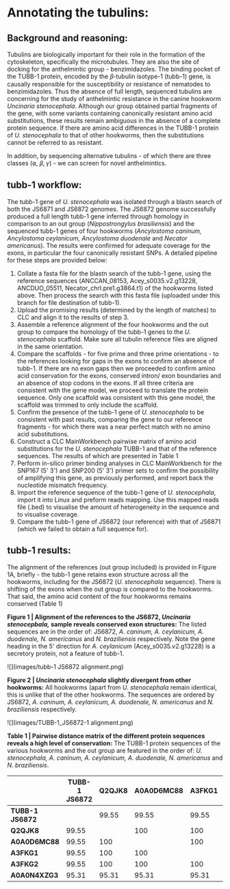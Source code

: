 # **Annotating the tubulins:**

## **Background and reasoning:**

Tubulins are biologically important for their role in the formation of the cytoskeleton, specifically the microtubules. They are also the site of docking for the anthelmintic group - benzimidazoles. The binding pocket of the TUBB-1 protein, encoded by the 𝛽-tubulin isotype-1 (tubb-1) gene, is causally responsible for the susceptibility or resistance of nematodes to benzimidazoles. Thus the absence of full length, sequenced tubulins are concerning for the study of anthelmintic resistance in the canine hookworm *Uncinaria stenocephala*. Although our group obtained partial fragments of the gene, with some variants containing canonically resistant amino acid substitutions, these results remain ambiguous in the absence of a complete protein sequence. If there are amino acid differences in the TUBB-1 protein of *U. stenocephala* to that of other hookworms, then the substitutions cannot be referred to as resistant.

In addition, by sequencing alternative tubulins - of which there are three classes (⍺, 𝛽, 𝛾) - we can screen for novel anthelmintics.

## **tubb-1 workflow:**

The tubb-1 gene of *U. stenocephala* was isolated through a blastn search of both the JS6871 and JS6872 genomes. The JS6872 genome successfully produced a full length tubb-1 gene inferred through homology in comparison to an out group (*Nippostrongylus brasiliensis*) and the sequenced tubb-1 genes of four hookworms (*Ancylostoma caninum, Ancylostoma ceylanicum, Ancylostoma duodenale* and *Necator americanus*). The results were confirmed for adequate coverage for the exons, in particular the four canonically resistant SNPs. A detailed pipeline for these steps are provided below:

1.  Collate a fasta file for the blastn search of the tubb-1 gene, using the reference sequences (ANCCAN_08153, Acey_s0035.v2.g13228, ANCDUO_05511, Necator_chrI.pre1.g3864.t1) of the hookworms listed above. Then process the search with this fasta file (uploaded under this branch for file destination of tubb-1).
2.  Upload the promising results (determined by the length of matches) to CLC and align it to the results of step 3.
3.  Assemble a reference alignment of the four hookworms and the out group to compare the homology of the tubb-1 genes to the *U. stenocephala* scaffold. Make sure all tubulin reference files are aligned in the same orientation.
4.  Compare the scaffolds - for five prime and three prime orientations - to the references looking for gaps in the exons to confirm an absence of tubb-1. If there are no exon gaps then we proceeded to confirm amino acid conservation for the exons, conserved intron/ exon boundaries and an absence of stop codons in the exons. If all three criteria are consistent with the gene model, we proceed to translate the protein sequence. Only one scaffold was consistent with this gene model, the scaffold was trimmed to only include the scaffold.
5.  Confirm the presence of the tubb-1 gene of *U. stenocephala* to be consistent with past results, comparing the gene to our reference fragments - for which there was a near perfect match with no amino acid substitutions.
6.  Construct a CLC MainWorkbench pairwise matrix of amino acid substitutions for the *U. stenocephala* TUBB-1 and that of the reference sequences. The results of which are presented in Table 1
7.  Perform in-silico primer binding analyses in CLC MainWorkbench for the SNP167 (5' 3') and SNP200 (5' 3') primer sets to confirm the possibility of amplifying this gene, as previously performed, and report back the nucleotide mismatch frequency.
8.  Import the reference sequence of the tubb-1 gene of *U. stenocephala*, import it into Linux and preform reads mapping. Use this mapped reads file (.bed) to visualise the amount of heterogeneity in the sequence and to visualise coverage.
9.  Compare the tubb-1 gene of JS6872 (our reference) with that of JS6871 (which we failed to obtain a full sequence for).

## **tubb-1 results:**

The alignment of the references (out group included) is provided in Figure 1A, briefly - the tubb-1 gene retains exon structure across all the hookworms, including for the JS6872 (*U. stenocephala* sequence). There is shifting of the exons when the out group is compared to the hookworms. That said, the amino acid content of the four hookworms remains conserved (Table 1)

**Figure 1 \| Alignment of the references to the JS6872, *Uncinaria stenocepbala,* sample reveals conserved exon structures:** The listed sequences are in the order of: JS6872, *A. caninum, A. ceylanicum, A. duodenale, N. americanus* and *N. braziliensis* respectively. Note the gene heading in the 5' direction for *A. ceylanicum* (Acey_s0035.v2.g13228) is a secretory protein, not a feature of tubb-1.

![](images/tubb-1 JS6872 alignment.png)

**Figure 2 \| *Uncinaria stenocephala* slightly divergent from other hookworms:** All hookworms (apart from *U. stenocephala* remain identical, this is unlike that of the other hookworms. The sequences are ordered by JS6872, *A. caninum, A. ceylanicum, A. duodenale, N. americanus* and *N. braziliensis* respectively.

![](images/TUBB-1_JS6872-1 alignment.png)

**Table 1 \| Pairwise distance matrix of the different protein sequences reveals a high level of conservation:** The TUBB-1 protein sequences of the various hookworms and the out group are featured in the order of: *U. stenocephala, A. caninum, A. ceylanicum, A. duodenale, N. americanus* and *N. braziliensis*.

|   | **TUBB-1 JS6872** | **Q2QJK8** | **A0A0D6MC88** | **A3FKG1** | **A3FKG2** | **A0A0N4XZG3** |
|----|----|----|----|----|----|----|
| **TUBB-1 JS6872** |  | 99.55 | 99.55 | 99.55 | 99.55 | 95.31 |
| **Q2QJK8** | 99.55 |  | 100 | 100 | 100 | 95.31 |
| **A0A0D6MC88** | 99.55 | 100 |  | 100 | 100 | 95.31 |
| **A3FKG1** | 99.55 | 100 | 100 |  | 100 | 95.31 |
| **A3FKG2** | 99.55 | 100 | 100 | 100 |  | 95.31 |
| **A0A0N4XZG3** | 95.31 | 95.31 | 95.31 | 95.31 | 95.31 |  |
